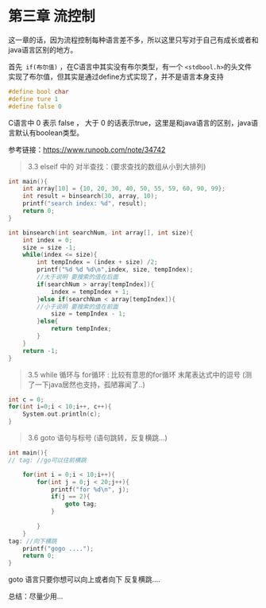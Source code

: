# 第三章 流控制

这一章的话，因为流程控制每种语言差不多，所以这里只写对于自己有成长或者和java语言区别的地方。

首先` if(布尔值)` ，在C语言中其实没有布尔类型，有一个 `<stdbool.h>`的头文件实现了布尔值，但其实是通过define方式实现了，并不是语言本身支持

```c
#define bool char
#define ture 1
#define false 0
```

C语言中 0 表示 false ， 大于 0 的话表示true，这里是和java语言的区别，java语言默认有boolean类型。

参考链接：https://www.runoob.com/note/34742

> 3.3 elseif 中的 对半查找：(要求查找的数组从小到大排列)

```C
int main(){
    int array[10] = {10, 20, 30, 40, 50, 55, 59, 60, 90, 99};
    int result = binsearch(30, array, 10);
    printf("search index: %d", result);
    return 0;
}

int binsearch(int searchNum, int array[], int size){
    int index = 0;
    size = size -1;
    while(index <= size){
        int tempIndex = (index + size) /2;
        printf("%d %d %d\n",index, size, tempIndex);
        //大于说明 要搜索的值在后面
        if(searchNum > array[tempIndex]){
            index = tempIndex + 1;
        }else if(searchNum < array[tempIndex]){
        //小于说明 要搜索的值在前面
            size = tempIndex - 1;
        }else{
            return tempIndex;
        }
    }
    return -1;
}
```

> 3.5 while 循环与 for循环 : 比较有意思的for循环 末尾表达式中的逗号 (测了一下java居然也支持，孤陋寡闻了..)

```c
int c = 0;
for(int i=0;i < 10;i++, c++){
    System.out.println(c);
}
```

> 3.6 goto 语句与标号 (语句跳转，反复横跳...)

```c
int main(){
// tag: //go可以往前横跳

    for(int i = 0;i < 10;i++){
        for(int j = 0;j < 20;j++){
            printf("for %d\n", j);
            if(j == 2){
                goto tag;
            }
            
        }
    }
tag: //向下横跳
    printf("gogo ....");
    return 0;
}
```

goto 语言只要你想可以向上或者向下 反复横跳....

总结：尽量少用...

